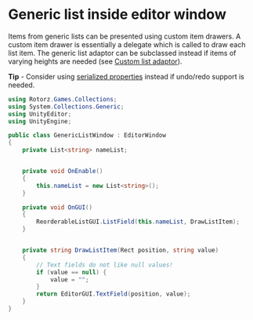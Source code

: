 ﻿# Generic list inside editor window

Items from generic lists can be presented using custom item drawers. A custom item drawer
is essentially a delegate which is called to draw each list item. The generic list adaptor
can be subclassed instead if items of varying heights are needed (see [Custom list adaptor](custom-list-adaptor.md)).


**Tip** - Consider using [serialized properties]() instead if undo/redo support is needed.


```csharp
using Rotorz.Games.Collections;
using System.Collections.Generic;
using UnityEditor;
using UnityEngine;

public class GenericListWindow : EditorWindow
{
    private List<string> nameList;


    private void OnEnable()
    {
        this.nameList = new List<string>();
    }

    private void OnGUI()
    {
        ReorderableListGUI.ListField(this.nameList, DrawListItem);
    }


    private string DrawListItem(Rect position, string value)
    {
        // Text fields do not like null values!
        if (value == null) {
            value = "";
        }
        return EditorGUI.TextField(position, value);
    }
}
```
